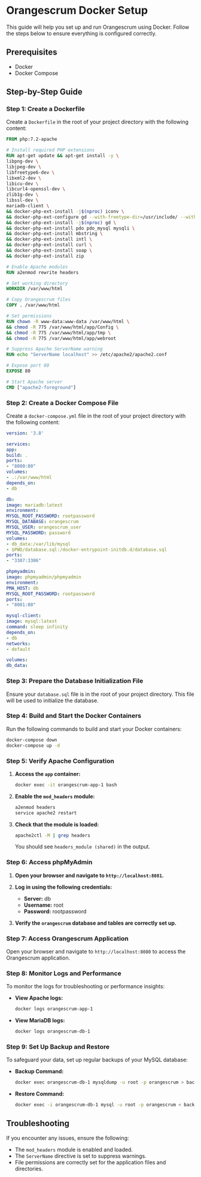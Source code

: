 # Orangescrum Docker Setup

This guide will help you set up and run Orangescrum using Docker. Follow the steps below to ensure everything is configured correctly.

## Prerequisites

- Docker
- Docker Compose

## Step-by-Step Guide

### Step 1: Create a Dockerfile

Create a `Dockerfile` in the root of your project directory with the following content:

```Dockerfile
FROM php:7.2-apache

# Install required PHP extensions
RUN apt-get update && apt-get install -y \
libpng-dev \
libjpeg-dev \
libfreetype6-dev \
libxml2-dev \
libicu-dev \
libcurl4-openssl-dev \
zlib1g-dev \
libssl-dev \
mariadb-client \
&& docker-php-ext-install -j$(nproc) iconv \
&& docker-php-ext-configure gd --with-freetype-dir=/usr/include/ --with-jpeg-dir=/usr/include/ \
&& docker-php-ext-install -j$(nproc) gd \
&& docker-php-ext-install pdo pdo_mysql mysqli \
&& docker-php-ext-install mbstring \
&& docker-php-ext-install intl \
&& docker-php-ext-install curl \
&& docker-php-ext-install soap \
&& docker-php-ext-install zip

# Enable Apache modules
RUN a2enmod rewrite headers

# Set working directory
WORKDIR /var/www/html

# Copy Orangescrum files
COPY . /var/www/html

# Set permissions
RUN chown -R www-data:www-data /var/www/html \
&& chmod -R 775 /var/www/html/app/Config \
&& chmod -R 775 /var/www/html/app/tmp \
&& chmod -R 775 /var/www/html/app/webroot

# Suppress Apache ServerName warning
RUN echo "ServerName localhost" >> /etc/apache2/apache2.conf

# Expose port 80
EXPOSE 80

# Start Apache server
CMD ["apache2-foreground"]
```

### Step 2: Create a Docker Compose File

Create a `docker-compose.yml` file in the root of your project directory with the following content:

```yaml
version: '3.8'

services:
app:
build: .
ports:
- "8080:80"
volumes:
- .:/var/www/html
depends_on:
- db

db:
image: mariadb:latest
environment:
MYSQL_ROOT_PASSWORD: rootpassword
MYSQL_DATABASE: orangescrum
MYSQL_USER: orangescrum_user
MYSQL_PASSWORD: password
volumes:
- db_data:/var/lib/mysql
- $PWD/database.sql:/docker-entrypoint-initdb.d/database.sql
ports:
- "3307:3306"

phpmyadmin:
image: phpmyadmin/phpmyadmin
environment:
PMA_HOST: db
MYSQL_ROOT_PASSWORD: rootpassword
ports:
- "8081:80"

mysql-client:
image: mysql:latest
command: sleep infinity
depends_on:
- db
networks:
- default

volumes:
db_data:
```

### Step 3: Prepare the Database Initialization File

Ensure your `database.sql` file is in the root of your project directory. This file will be used to initialize the database.

### Step 4: Build and Start the Docker Containers

Run the following commands to build and start your Docker containers:

```bash
docker-compose down
docker-compose up -d
```

### Step 5: Verify Apache Configuration

1. **Access the `app` container:**
   ```bash
   docker exec -it orangescrum-app-1 bash
   ```

2. **Enable the `mod_headers` module:**
   ```bash
   a2enmod headers
   service apache2 restart
   ```

3. **Check that the module is loaded:**
   ```bash
   apache2ctl -M | grep headers
   ```

   You should see `headers_module (shared)` in the output.

### Step 6: Access phpMyAdmin

1. **Open your browser and navigate to `http://localhost:8081`.**
2. **Log in using the following credentials:**
    - **Server:** db
    - **Username:** root
    - **Password:** rootpassword

3. **Verify the `orangescrum` database and tables are correctly set up.**

### Step 7: Access Orangescrum Application

Open your browser and navigate to `http://localhost:8080` to access the Orangescrum application.

### Step 8: Monitor Logs and Performance

To monitor the logs for troubleshooting or performance insights:

- **View Apache logs:**
  ```bash
  docker logs orangescrum-app-1
  ```

- **View MariaDB logs:**
  ```bash
  docker logs orangescrum-db-1
  ```

### Step 9: Set Up Backup and Restore

To safeguard your data, set up regular backups of your MySQL database:

- **Backup Command:**
  ```bash
  docker exec orangescrum-db-1 mysqldump -u root -p orangescrum > backup.sql
  ```

- **Restore Command:**
  ```bash
  docker exec -i orangescrum-db-1 mysql -u root -p orangescrum < backup.sql
  ```

## Troubleshooting

If you encounter any issues, ensure the following:

- The `mod_headers` module is enabled and loaded.
- The `ServerName` directive is set to suppress warnings.
- File permissions are correctly set for the application files and directories.

